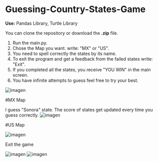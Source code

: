 # Guessing-Country-States-Game

**Use:**
Pandas Library, Turtle Library

You can clone the repository or download the **.zip** file.
1. Run the main.py.
2. Chose the Map you want. write: "MX" or "US".
3. You need to spell correctly the states by its name.
4. To exit the program and get a feedback from the failed states write: "Exit".
5. If you completed all the states, you receive "YOU WIN" in the main screen.
6. You have infinite attempts to guess feel free to try your best.

![imagen](https://user-images.githubusercontent.com/49128144/149606258-c2ad7841-780b-4f96-8d12-c88a286920bb.png)



#MX Map


I guess "Sonora" state.
The score of states get updated every time you guess correctly.
![imagen](https://user-images.githubusercontent.com/49128144/149606653-ef41021f-d248-49d9-b1a7-f889f42374e7.png)



#US Map

![imagen](https://user-images.githubusercontent.com/49128144/149606425-521068c8-d6dc-4ea9-8d02-2c99ee0ea439.png)


Exit the game

![imagen](https://user-images.githubusercontent.com/49128144/149606527-98407fa8-bdde-45f2-979c-986d46e309bd.png)
![imagen](https://user-images.githubusercontent.com/49128144/149606533-b2a400b7-1b70-4d69-a26a-a85946215959.png)
